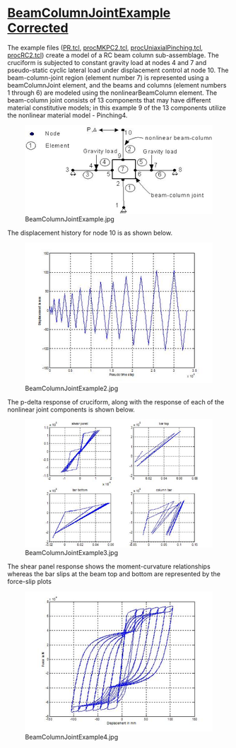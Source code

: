 # [BeamColumnJointExample Corrected](https://opensees.berkeley.edu/wiki/index.php/BeamColumnJointExample_Corrected)

<p>The example files (<a href="Media:PR.tcl"
title="wikilink">PR.tcl</a>, <a href="Media:procMKPC2.tcl"
title="wikilink">procMKPC2.tcl</a>, <a
href="Media:procUniaxialPinching.tcl"
title="wikilink">procUniaxialPinching.tcl</a>, <a
href="Media:procRC2.tcl" title="wikilink">procRC2.tcl</a>) create a
model of a RC beam column sub-assemblage. The cruciform is subjected to
constant gravity load at nodes 4 and 7 and pseudo-static cyclic lateral
load under displacement control at node 10. The beam-column-joint region
(element number 7) is represented using a beamColumnJoint element, and
the beams and columns (element numbers 1 through 6) are modeled using
the nonlinearBeamColumn element. The beam-column joint consists of 13
components that may have different material constitutive models; in this
example 9 of the 13 components utilize the nonlinear material model -
Pinching4.</p>
<figure>
<img src="./BeamColumnJointExample.jpg" title="BeamColumnJointExample.jpg"
alt="BeamColumnJointExample.jpg" />
<figcaption aria-hidden="true">BeamColumnJointExample.jpg</figcaption>
</figure>
<p>The displacement history for node 10 is as shown below.</p>
<figure>
<img src="./BeamColumnJointExample2.jpg"
title="BeamColumnJointExample2.jpg" alt="BeamColumnJointExample2.jpg" />
<figcaption aria-hidden="true">BeamColumnJointExample2.jpg</figcaption>
</figure>
<p>The p-delta response of cruciform, along with the response of each of
the nonlinear joint components is shown below.</p>
<figure>
<img src="./BeamColumnJointExample3.jpg"
title="BeamColumnJointExample3.jpg" alt="BeamColumnJointExample3.jpg" />
<figcaption aria-hidden="true">BeamColumnJointExample3.jpg</figcaption>
</figure>
<p>The shear panel response shows the moment-curvature relationships
whereas the bar slips at the beam top and bottom are represented by the
force-slip plots</p>
<figure>
<img src="./BeamColumnJointExample4.jpg"
title="BeamColumnJointExample4.jpg" alt="BeamColumnJointExample4.jpg" />
<figcaption aria-hidden="true">BeamColumnJointExample4.jpg</figcaption>
</figure>
